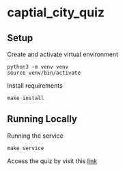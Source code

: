 # captial_city_quiz

## Setup

Create and activate virtual environment

```
python3 -m venv venv
source venv/bin/activate
```

Install requirements

```
make install
```

## Running Locally

Running the service

```
make service
```

Access the quiz by visit this [link](http://127.0.0.1:8000/quiz/)